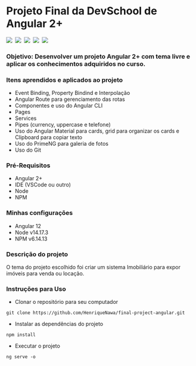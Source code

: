 # Projeto Final da DevSchool de Angular 2+
<img src="https://img.shields.io/badge/TypeScript-007ACC?style=for-the-badge&logo=typescript&logoColor=white">&nbsp;
<img src="https://img.shields.io/badge/Angular-DD0031?style=for-the-badge&logo=angular&logoColor=white">&nbsp;
<img src="https://img.shields.io/badge/Git-F05032?style=for-the-badge&logo=git&logoColor=white">&nbsp;
<img src="https://img.shields.io/badge/HTML5-E34F26?style=for-the-badge&logo=html5&logoColor=white">&nbsp;
<img src="https://img.shields.io/badge/CSS3-1572B6?style=for-the-badge&logo=css3&logoColor=white">

### Objetivo: Desenvolver um projeto Angular 2+ com tema livre e aplicar os conhecimentos adquiridos no curso.

### Itens aprendidos e aplicados ao projeto
- Event Binding, Property Bindind e Interpolação
- Angular Route para gerenciamento das rotas
- Componentes e uso do Angular CLI
- Pages
- Services
- Pipes (currency, uppercase e telefone)
- Uso do Angular Material para cards, grid para organizar os cards e Clipboard para copiar texto
- Uso do PrimeNG para galeria de fotos
- Uso do Git 

### Pré-Requisitos
- Angular 2+
- IDE (VSCode ou outro)
- Node
- NPM 

### Minhas configurações
- Angular 12
- Node v14.17.3
- NPM v6.14.13

### Descrição do projeto
O tema do projeto escolhido foi criar um sistema Imobiliário para expor imóveis para venda ou locação.

### Instruções para Uso
- Clonar o repositório para seu computador
```
git clone https://github.com/HenriqueNawa/final-project-angular.git
```
- Instalar as dependências do projeto
```
npm install
```
- Executar o projeto
```
ng serve -o
```
